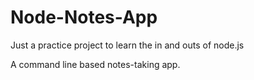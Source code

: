 # Node-Notes-App

Just a practice project to learn the in and outs of node.js

A command line based notes-taking app.
